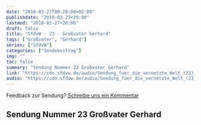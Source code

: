 ```yaml
---
date: "2010-03-27T00:20:00+02:00"
publishdate: "2010-03-27+20:00"
lastmod: "2010-03-27+20:00"
draft: false
title: "SfdvW - 23 - Großvater Gerhard"
tags: ["Großvater", "Gerhard"]
series: ["SfdvW"]
categories: ["Sendebeitrag"]
img: ""
toc: false
summary: "Sendung Nummer 23 Großvater Gerhard"
link: "https://cdn.sfdvw.de/audio/Sendung_fuer_die_vernetzte_Welt_(23)_2010_03_27_Großvater_Gerhard.ogg"
audio: "https://cdn.sfdvw.de/audio/Sendung_fuer_die_vernetzte_Welt_(23)_2010_03_27_Großvater_Gerhard.ogg"
---
```


<div align="center" id="example"></div>
<script src="https://cdn.podlove.org/web-player/embed.js"></script>

Feedback zur Sendung?
[Schreibe uns ein Kommentar](mailto:SfdvW@radiocorax.de)

## Sendung Nummer 23 Großvater Gerhard

<script>
  podlovePlayer('#example', '/blog/sfdvw23.json');
</script>
